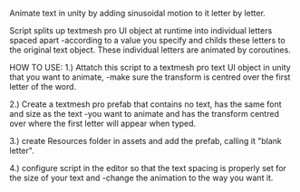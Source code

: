 Animate text in unity by adding sinusoidal motion to it letter by letter.

Script splits up textmesh pro UI object at runtime into individual letters spaced apart 
-according to a value you specify and childs these letters to the original text object. 
These individual letters are animated by coroutines.

HOW TO USE:
1.) Attatch this script to a textmesh pro text UI object in unity that you want to animate, 
-make sure the transform is centred over the first letter of the word. 

2.) Create a textmesh pro prefab that contains no text, has the same font and size as the text 
-you want to animate and has the transform centred over where the first letter will appear when typed.

3.) create Resources folder in assets and add the prefab, calling it "blank letter".

4.) configure script in the editor so that the text spacing is properly set for the size of your text and 
-change the animation to the way you want it.
